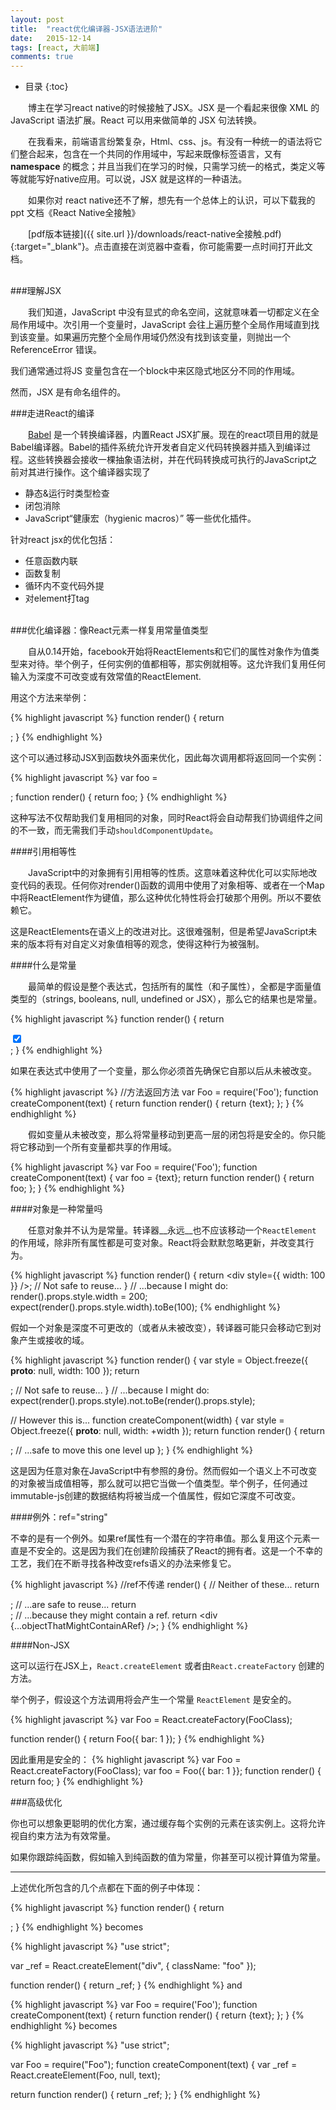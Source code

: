 ```yaml
---
layout: post
title:  "react优化编译器-JSX语法进阶"
date:   2015-12-14
tags: [react, 大前端]
comments: true
---
```

* 目录
{:toc}

　　博主在学习react native的时候接触了JSX。JSX 是一个看起来很像 XML 的 JavaScript 语法扩展。React 可以用来做简单的 JSX 句法转换。

　　在我看来，前端语言纷繁复杂，Html、css、js。有没有一种统一的语法将它们整合起来，包含在一个共同的作用域中，写起来既像标签语言，又有 __namespace__ 的概念；并且当我们在学习的时候，只需学习统一的格式，类定义等等就能写好native应用。可以说，JSX 就是这样的一种语法。

　　如果你对 react native还不了解，想先有一个总体上的认识，可以下载我的ppt 文档《React Native全接触》

　　[pdf版本链接]({{ site.url }}/downloads/react-native全接触.pdf){:target="_blank"}。点击直接在浏览器中查看，你可能需要一点时间打开此文档。
　　
<!--more-->

<br>
###理解JSX

　　我们知道，JavaScript 中没有显式的命名空间，这就意味着一切都定义在全局作用域中。次引用一个变量时，JavaScript 会往上遍历整个全局作用域直到找到该变量。如果遍历完整个全局作用域仍然没有找到该变量，则抛出一个 ReferenceError 错误。

我们通常通过将JS 变量包含在一个block中来区隐式地区分不同的作用域。

然而，JSX 是有命名组件的。
<br>

###走进React的编译

　　[Babel](https://babeljs.io/repl/) 是一个转换编译器，内置React JSX扩展。现在的react项目用的就是Babel编译器。Babel的插件系统允许开发者自定义代码转换器并插入到编译过程。这些转换器会接收一棵抽象语法树，并在代码转换成可执行的JavaScript之前对其进行操作。这个编译器实现了
- 静态&运行时类型检查
- 闭包消除
- JavaScript“健康宏（hygienic macros）”
等一些优化插件。

针对react jsx的优化包括：
- 任意函数内联
- 函数复制
- 循环内不变代码外提
- 对element打tag

<br>
###优化编译器：像React元素一样复用常量值类型

　　自从0.14开始，facebook开始将ReactElements和它们的属性对象作为值类型来对待。举个例子，任何实例的值都相等，那实例就相等。这允许我们复用任何输入为深度不可改变或有效常值的ReactElement.

用这个方法来举例：

{% highlight javascript %}
function render() {
   return <div className="foo" />;
}
{% endhighlight %}

这个可以通过移动JSX到函数块外面来优化，因此每次调用都将返回同一个实例：

{% highlight javascript %}
var foo = <div className="foo" />;
function render() {
   return foo;
}
{% endhighlight %}

这种写法不仅帮助我们复用相同的对象，同时React将会自动帮我们协调组件之间的不一致，而无需我们手动`shouldComponentUpdate`。
<br>

####引用相等性

　　JavaScript中的对象拥有引用相等的性质。这意味着这种优化可以实际地改变代码的表现。任何你对render()函数的调用中使用了对象相等、或者在一个Map中将ReactElement作为键值，那么这种优化特性将会打破那个用例。所以不要依赖它。

这是ReactElements在语义上的改进对比。这很难强制，但是希望JavaScript未来的版本将有对自定义对象值相等的观念，使得这种行为被强制。
<br>

####什么是常量

　　最简单的假设是整个表达式，包括所有的属性（和子属性），全都是字面量值类型的（strings, booleans, null, undefined or JSX），那么它的结果也是常量。

{% highlight javascript %}
function render() {
  return <div className="foo"><input type="checkbox" checked={true} /></div>;
}
{% endhighlight %}

如果在表达式中使用了一个变量，那么你必须首先确保它自那以后从未被改变。

{% highlight javascript %}
//方法返回方法
var Foo = require('Foo');
function createComponent(text) {
  return function render() {
    return <Foo>{text}</Foo>;
  };
}
{% endhighlight %}

　　假如变量从未被改变，那么将常量移动到更高一层的闭包将是安全的。你只能将它移动到一个所有变量都共享的作用域。

{% highlight javascript %}
var Foo = require('Foo');
function createComponent(text) {
  var foo = <Foo>{text}</Foo>;
  return function render() {
    return foo;
  };
}
{% endhighlight %}
<br>

####对象是一种常量吗

　　任意对象并不认为是常量。转译器__永远__也不应该移动一个`ReactElement` 的作用域，除非所有属性都是可变对象。React将会默默忽略更新，并改变其行为。

{% highlight javascript %}
function render() {
  return <div style={{ width: 100 }} />; // Not safe to reuse...
}
// ...because I might do:
render().props.style.width = 200;
expect(render().props.style.width).toBe(100);
{% endhighlight %}

假如一个对象是深度不可更改的（或者从未被改变），转译器可能只会移动它到对象产生或接收的域。

{% highlight javascript %}
function render() {
  var style = Object.freeze({ __proto__: null, width: 100 });
  return <div style={style} />; // Not safe to reuse...
}
// ...because I might do:
expect(render().props.style).not.toBe(render().props.style);

// However this is...
function createComponent(width) {
  var style = Object.freeze({ __proto__: null, width: +width });
  return function render() {
    return <div style={style} />; // ...safe to move this one level up
  };
}
{% endhighlight %}

这是因为任意对象在JavaScript中有参照的身份。然而假如一个语义上不可改变的对象被当成值相等，那么就可以把它当做一个值类型。举个例子，任何通过immutable-js创建的数据结构将被当成一个值属性，假如它深度不可改变。
<br>

####例外：ref="string"

不幸的是有一个例外。如果ref属性有一个潜在的字符串值。那么复用这个元素一直是不安全的。这是因为我们在创建阶段捕获了React的拥有者。这是一个不幸的工艺，我们在不断寻找各种改变refs语义的办法来修复它。

{% highlight javascript %}
//ref不传递
render() {
  // Neither of these...
  return <div ref="str" />;
  // ...are safe to reuse...
  return <div ref={possibleStringValue} />;
  // ...because they might contain a ref.
  return <div {...objectThatMightContainARef} />;
}
{% endhighlight %}
<br>

####Non-JSX

这可以运行在JSX上，`React.createElement` 或者由`React.createFactory` 创建的方法。

举个例子，假设这个方法调用将会产生一个常量 `ReactElement` 是安全的。

{% highlight javascript %}
var Foo = React.createFactory(FooClass);

function render() {
  return Foo({ bar: 1 });
}
{% endhighlight %}

因此重用是安全的：
{% highlight javascript %}
var Foo = React.createFactory(FooClass);
var foo = Foo({ bar: 1 }};
function render() {
  return foo;
}
{% endhighlight %}
<br>

###高级优化

你也可以想象更聪明的优化方案，通过缓存每个实例的元素在该实例上。这将允许视自约束方法为有效常量。

如果你跟踪纯函数，假如输入到纯函数的值为常量，你甚至可以视计算值为常量。


---------------------------------------------------------------------


上述优化所包含的几个点都在下面的例子中体现：

{% highlight javascript %}
function render() {
  return <div className="foo" />;
}
{% endhighlight %}
becomes

{% highlight javascript %}
"use strict";

var _ref = React.createElement("div", { className: "foo" });

function render() {
  return _ref;
}
{% endhighlight %}
and

{% highlight javascript %}
var Foo = require('Foo');
function createComponent(text) {
  return function render() {
    return <Foo>{text}</Foo>;
  };
}
{% endhighlight %}
becomes

{% highlight javascript %}
"use strict";

var Foo = require("Foo");
function createComponent(text) {
  var _ref = React.createElement(Foo, null, text);

  return function render() {
    return _ref;
  };
}
{% endhighlight %}
